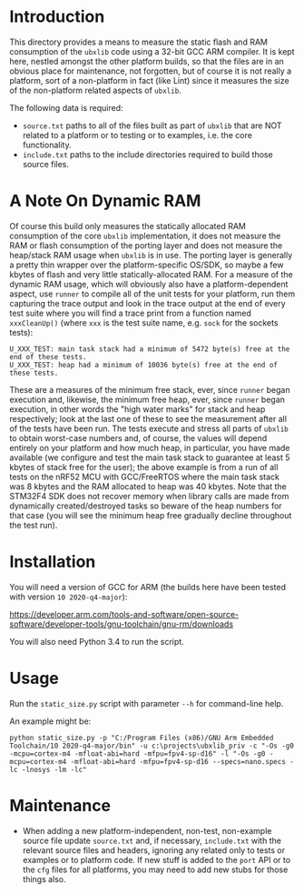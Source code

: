 # Introduction
This directory provides a means to measure the static flash and RAM consumption of the `ubxlib` code using a 32-bit GCC ARM compiler.  It is kept here, nestled amongst the other platform builds, so that the files are in an obvious place for maintenance, not forgotten, but of course it is not really a platform, sort of a non-platform in fact (like Lint) since it measures the size of the non-platform related aspects of `ubxlib`.

The following data is required:

- `source.txt` paths to all of the files built as part of `ubxlib` that are NOT related to a platform or to testing or to examples, i.e. the core functionality.
- `include.txt` paths to the include directories required to build those source files.

# A Note On Dynamic RAM
Of course this build only measures the statically allocated RAM consumption of the core `ubxlib` implementation, it does not measure the RAM or flash consumption of the porting layer and does not measure the heap/stack RAM usage when `ubxlib` is in use.  The porting layer is generally a pretty thin wrapper over the platform-specific OS/SDK, so maybe a few kbytes of flash and very little statically-allocated RAM.  For a measure of the dynamic RAM usage, which will obviously also have a platform-dependent aspect, use `runner` to compile all of the unit tests for your platform, run them capturing the trace output and look in the trace output at the end of every test suite where you will find a trace print from a function named `xxxCleanUp()` (where `xxx` is the test suite name, e.g. `sock` for the sockets tests):

```
U_XXX_TEST: main task stack had a minimum of 5472 byte(s) free at the end of these tests.
U_XXX_TEST: heap had a minimum of 10036 byte(s) free at the end of these tests.
```

These are a measures of the minimum free stack, ever, since `runner` began execution and, likewise, the minimum free heap, ever, since `runner` began execution, in other words the "high water marks" for stack and heap respectively; look at the last one of these to see the measurement after all of the tests have been run.  The tests execute and stress all parts of `ubxlib` to obtain worst-case numbers and, of course, the values will depend entirely on your platform and how much heap, in particular, you have made available (we configure and test the main task stack to guarantee at least 5 kbytes of stack free for the user); the above example is from a run of all tests on the nRF52 MCU with GCC/FreeRTOS where the main task stack was 8 kbytes and the RAM allocated to heap was 40 kbytes.  Note that the STM32F4 SDK does not recover memory when library calls are made from dynamically created/destroyed tasks so beware of the heap numbers for that case (you will see the minimum heap free gradually decline throughout the test run).

# Installation
You will need a version of GCC for ARM (the builds here have been tested with version `10 2020-q4-major`):

https://developer.arm.com/tools-and-software/open-source-software/developer-tools/gnu-toolchain/gnu-rm/downloads

You will also need Python 3.4 to run the script.

# Usage
Run the `static_size.py` script with parameter `--h` for command-line help.

An example might be:

```
python static_size.py -p "C:/Program Files (x86)/GNU Arm Embedded Toolchain/10 2020-q4-major/bin" -u c:\projects\ubxlib_priv -c "-Os -g0 -mcpu=cortex-m4 -mfloat-abi=hard -mfpu=fpv4-sp-d16" -l "-Os -g0 -mcpu=cortex-m4 -mfloat-abi=hard -mfpu=fpv4-sp-d16 --specs=nano.specs -lc -lnosys -lm -lc"
```

# Maintenance
- When adding a new platform-independent, non-test, non-example source file update `source.txt` and, if necessary, `include.txt` with the relevant source files and headers, ignoring any related only to tests or examples or to  platform code.  If new stuff is added to the `port` API or to the `cfg` files for all platforms, you may need to add new stubs for those things also.